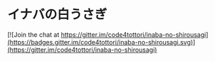 # イナバの白うさぎ

[![Join the chat at https://gitter.im/code4tottori/inaba-no-shirousagi](https://badges.gitter.im/code4tottori/inaba-no-shirousagi.svg)](https://gitter.im/code4tottori/inaba-no-shirousagi)
